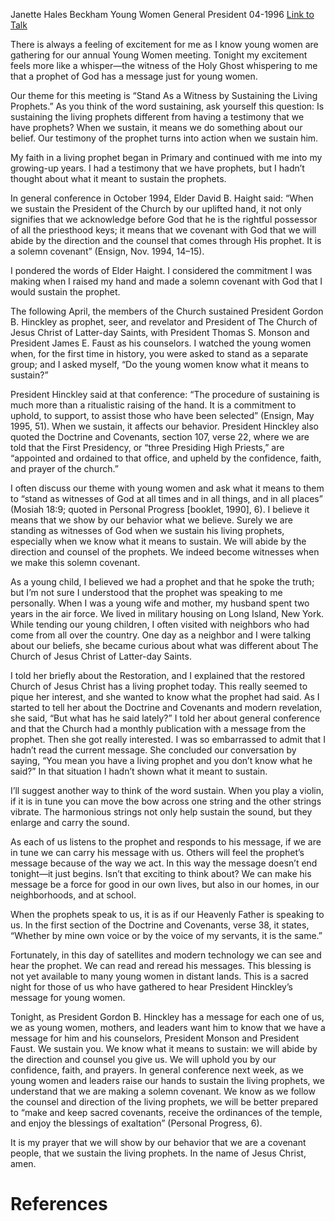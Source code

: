 Janette Hales Beckham
Young Women General President
04-1996
[Link to Talk](https://www.churchofjesuschrist.org/study/general-conference/1996/04/sustaining-the-living-prophets?lang=eng)

There is always a feeling of excitement for me as I know young women are gathering for our annual Young Women meeting. Tonight my excitement feels more like a whisper—the witness of the Holy Ghost whispering to me that a prophet of God has a message just for young women.

Our theme for this meeting is “Stand As a Witness by Sustaining the Living Prophets.” As you think of the word sustaining, ask yourself this question: Is sustaining the living prophets different from having a testimony that we have prophets? When we sustain, it means we do something about our belief. Our testimony of the prophet turns into action when we sustain him.

My faith in a living prophet began in Primary and continued with me into my growing-up years. I had a testimony that we have prophets, but I hadn’t thought about what it meant to sustain the prophets.

In general conference in October 1994, Elder David B. Haight said: “When we sustain the President of the Church by our uplifted hand, it not only signifies that we acknowledge before God that he is the rightful possessor of all the priesthood keys; it means that we covenant with God that we will abide by the direction and the counsel that comes through His prophet. It is a solemn covenant” (Ensign, Nov. 1994, 14–15).

I pondered the words of Elder Haight. I considered the commitment I was making when I raised my hand and made a solemn covenant with God that I would sustain the prophet.

The following April, the members of the Church sustained President Gordon B. Hinckley as prophet, seer, and revelator and President of The Church of Jesus Christ of Latter-day Saints, with President Thomas S. Monson and President James E. Faust as his counselors. I watched the young women when, for the first time in history, you were asked to stand as a separate group; and I asked myself, “Do the young women know what it means to sustain?”

President Hinckley said at that conference: “The procedure of sustaining is much more than a ritualistic raising of the hand. It is a commitment to uphold, to support, to assist those who have been selected” (Ensign, May 1995, 51). When we sustain, it affects our behavior. President Hinckley also quoted the Doctrine and Covenants, section 107, verse 22, where we are told that the First Presidency, or “three Presiding High Priests,” are “appointed and ordained to that office, and upheld by the confidence, faith, and prayer of the church.”

I often discuss our theme with young women and ask what it means to them to “stand as witnesses of God at all times and in all things, and in all places” (Mosiah 18:9; quoted in Personal Progress [booklet, 1990], 6). I believe it means that we show by our behavior what we believe. Surely we are standing as witnesses of God when we sustain his living prophets, especially when we know what it means to sustain. We will abide by the direction and counsel of the prophets. We indeed become witnesses when we make this solemn covenant.

As a young child, I believed we had a prophet and that he spoke the truth; but I’m not sure I understood that the prophet was speaking to me personally. When I was a young wife and mother, my husband spent two years in the air force. We lived in military housing on Long Island, New York. While tending our young children, I often visited with neighbors who had come from all over the country. One day as a neighbor and I were talking about our beliefs, she became curious about what was different about The Church of Jesus Christ of Latter-day Saints.

I told her briefly about the Restoration, and I explained that the restored Church of Jesus Christ has a living prophet today. This really seemed to pique her interest, and she wanted to know what the prophet had said. As I started to tell her about the Doctrine and Covenants and modern revelation, she said, “But what has he said lately?” I told her about general conference and that the Church had a monthly publication with a message from the prophet. Then she got really interested. I was so embarrassed to admit that I hadn’t read the current message. She concluded our conversation by saying, “You mean you have a living prophet and you don’t know what he said?” In that situation I hadn’t shown what it meant to sustain.

I’ll suggest another way to think of the word sustain. When you play a violin, if it is in tune you can move the bow across one string and the other strings vibrate. The harmonious strings not only help sustain the sound, but they enlarge and carry the sound.

As each of us listens to the prophet and responds to his message, if we are in tune we can carry his message with us. Others will feel the prophet’s message because of the way we act. In this way the message doesn’t end tonight—it just begins. Isn’t that exciting to think about? We can make his message be a force for good in our own lives, but also in our homes, in our neighborhoods, and at school.

When the prophets speak to us, it is as if our Heavenly Father is speaking to us. In the first section of the Doctrine and Covenants, verse 38, it states, “Whether by mine own voice or by the voice of my servants, it is the same.”

Fortunately, in this day of satellites and modern technology we can see and hear the prophet. We can read and reread his messages. This blessing is not yet available to many young women in distant lands. This is a sacred night for those of us who have gathered to hear President Hinckley’s message for young women.

Tonight, as President Gordon B. Hinckley has a message for each one of us, we as young women, mothers, and leaders want him to know that we have a message for him and his counselors, President Monson and President Faust. We sustain you. We know what it means to sustain: we will abide by the direction and counsel you give us. We will uphold you by our confidence, faith, and prayers. In general conference next week, as we young women and leaders raise our hands to sustain the living prophets, we understand that we are making a solemn covenant. We know as we follow the counsel and direction of the living prophets, we will be better prepared to “make and keep sacred covenants, receive the ordinances of the temple, and enjoy the blessings of exaltation” (Personal Progress, 6).

It is my prayer that we will show by our behavior that we are a covenant people, that we sustain the living prophets. In the name of Jesus Christ, amen.

# References

